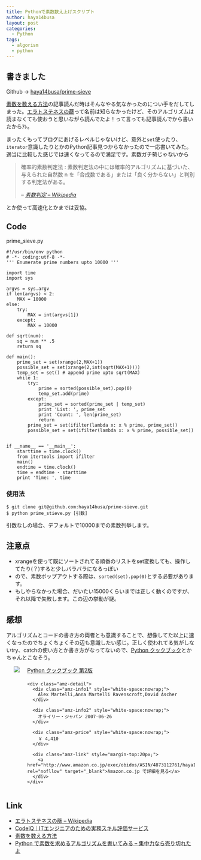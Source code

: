 ```yaml
---
title: Pythonで素数数え上げスクリプト
author: haya14busa
layout: post
categories:
  - Python
tags:
  - algorism
  - python
---
```

## 書きました

Github -> [haya14busa/prime-sieve][1]

[素数を数える方法][2]の記事読んだ時はそんなやる気なかったのについ手をだしてしまった。[エラトステネスの篩][3]って名前は知らなかったけど、そのアルゴリズムは読まなくても使おうと思いながら読んでたよ！って言っても記事読んでから書いたからｱﾚ。

まったくもってブログにあげるレベルじゃないけど、意外と`set`使ったり、`iterator`意識したりとかのPython記事見つからなかったので一応書いてみた。適当に比較した感じでは速くなってるので満足です。素数ガチ勢じゃないから

> 確率的素数判定法 : 素数判定法の中には確率的アルゴリズムに基づいた、与えられた自然数 n を「合成数である」または「良く分からない」と判別する判定法がある。
> 
> &#8211; <cite><a href="http://ja.wikipedia.org/wiki/素数判定">素数判定 &#8211; Wikipedia</a></cite>

とか使って高速化とかまでは妥協。

## Code

prime_sieve.py

    #!/usr/bin/env python
    # -*- coding:utf-8 -*-
    ''' Enumerate prime numbers upto 10000 '''
    
    import time
    import sys
    
    argvs = sys.argv
    if len(argvs) < 2:
        MAX = 10000
    else:
        try:
            MAX = int(argvs[1])
        except:
            MAX = 10000
    
    def sqrt(num):
        sq = num ** .5
        return sq
    
    def main():
        prime_set = set(xrange(2,MAX+1))
        possible_set = set(xrange(2,int(sqrt(MAX+1))))
        temp_set = set() # append prime upto sqrt(MAX)
        while 1:
            try:
                prime = sorted(possible_set).pop(0)
                temp_set.add(prime)
            except:
                prime_set = sorted(prime_set | temp_set)
                print 'List: ', prime_set
                print 'Count: ', len(prime_set)
                return
            prime_set = set(ifilter(lambda x: x % prime, prime_set))
            possible_set = set(ifilter(lambda x: x % prime, possible_set))
    
    
    if __name__ == '__main__':
        starttime = time.clock()
        from itertools import ifilter
        main()
        endtime = time.clock()
        time = endtime - starttime
        print 'Time: ', time
    

### 使用法

    $ git clone git@github.com:haya14busa/prime-sieve.git
    $ python prime_stieve.py [引数]
    

引数なしの場合、デフォルトで10000までの素数列挙します。

## 注意点

*   xrangeを使って既にソートされてる順番のリストをset変換しても、操作してたり(？)すると少しバラバラになるっぽい
*   ので、素数ポップアウトする際は、`sorted(set).pop(0)`とする必要があります。
*   もしやらなかった場合、だいたい15000くらいまでは正しく動くのですが、それ以降で失敗します。この辺の挙動が謎。

## 感想

アルゴリズムとコードの書き方の両者とも意識することで、想像してた以上に速くなったのでちょくちょくその辺も意識したい感じ。正しく使われてる気がしないtry、catchの使い方とか書き方がなってないので、[Python クックブック][4]とかちゃんとこなそう。

<div class="amz-container" style="overflow:hidden;margin-bottom:20px;">
  <div class="amz-left" style="float:left; margin:0 20px 0;">
    <a href="http://www.amazon.co.jp/exec/obidos/ASIN/4873112761/haya14busa/ref=nosim/" rel="nofollow" target="_blank"><img src="http://ecx.images-amazon.com/images/I/41XWUXpgeuL._SL160_.jpg" class="amz-img" /></a>
  </div>
  
  <div class="amz-right" style="overflow:hidden;">
    <div class="amz-title" style="margin-bottom:20px;">
      <a href="http://www.amazon.co.jp/exec/obidos/ASIN/4873112761/haya14busa/ref=nosim/" rel="nofollow" target="_blank">Python クックブック 第2版</a>
    </div>
    
    <div class="amz-detail">
      <div class="amz-info1" style="white-space:nowrap;">
        Alex Martelli,Anna Martelli Ravenscroft,David Ascher
      </div>
      
      <div class="amz-info2" style="white-space:nowrap;">
        オライリー・ジャパン 2007-06-26
      </div>
      
      <div class="amz-price" style="white-space:nowrap;">
        ￥ 4,410
      </div>
      
      <div class="amz-link" style="margin-top:20px;">
        <a href="http://www.amazon.co.jp/exec/obidos/ASIN/4873112761/haya14busa/ref=nosim/" rel="nofllow" target="_blank">Amazon.co.jp で詳細を見る</a>
      </div>
    </div>
  </div>
</div>

## Link

*   [エラトステネスの篩 &#8211; Wikipedia][3]
*   [CodeIQ｜ITエンジニアのための実務スキル評価サービス][5]
*   [素数を数える方法][2]
*   [Python で素数を求めるアルゴリズムを書いてみる &#8211; 集中力なら売り切れたよ][6]

 [1]: https://github.com/haya14busa/prime-sieve
 [2]: (http://www.wakatta-blog.com/prime-number-counter.html)
 [3]: http://ja.wikipedia.org/wiki/エラトステネスの篩
 [4]: http://www.amazon.co.jp/Python-%E3%82%AF%E3%83%83%E3%82%AF%E3%83%96%E3%83%83%E3%82%AF-%E7%AC%AC2%E7%89%88-Alex-Martelli/dp/4873112761?tag=haya14busa-22
 [5]: https://codeiq.jp/
 [6]: http://d.hatena.ne.jp/r_ikeda/20111028/prime
